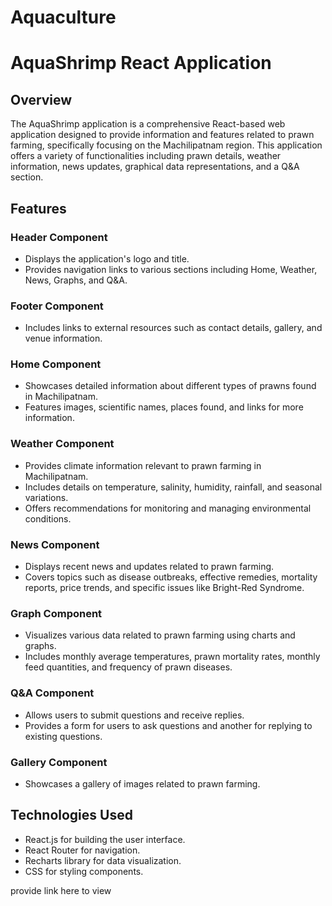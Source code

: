 # Aquaculture

# AquaShrimp React Application

## Overview

The AquaShrimp application is a comprehensive React-based web application designed to provide information and features related to prawn farming, specifically focusing on the Machilipatnam region. This application offers a variety of functionalities including prawn details, weather information, news updates, graphical data representations, and a Q&A section.

## Features

### Header Component
- Displays the application's logo and title.
- Provides navigation links to various sections including Home, Weather, News, Graphs, and Q&A.

### Footer Component
- Includes links to external resources such as contact details, gallery, and venue information.

### Home Component
- Showcases detailed information about different types of prawns found in Machilipatnam.
- Features images, scientific names, places found, and links for more information.

### Weather Component
- Provides climate information relevant to prawn farming in Machilipatnam.
- Includes details on temperature, salinity, humidity, rainfall, and seasonal variations.
- Offers recommendations for monitoring and managing environmental conditions.

### News Component
- Displays recent news and updates related to prawn farming.
- Covers topics such as disease outbreaks, effective remedies, mortality reports, price trends, and specific issues like Bright-Red Syndrome.

### Graph Component
- Visualizes various data related to prawn farming using charts and graphs.
- Includes monthly average temperatures, prawn mortality rates, monthly feed quantities, and frequency of prawn diseases.

### Q&A Component
- Allows users to submit questions and receive replies.
- Provides a form for users to ask questions and another for replying to existing questions.

### Gallery Component
- Showcases a gallery of images related to prawn farming.

## Technologies Used
- React.js for building the user interface.
- React Router for navigation.
- Recharts library for data visualization.
- CSS for styling components.

provide link here to view
